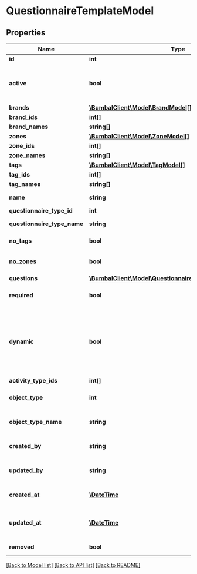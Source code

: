 # QuestionnaireTemplateModel

## Properties
Name | Type | Description | Notes
------------ | ------------- | ------------- | -------------
**id** | **int** | Unique Identifier | [optional] 
**active** | **bool** | if active&#x3D;0: QuestionnaireTemplate has been removed and is no longer visible in any bumbal interface | [optional] 
**brands** | [**\BumbalClient\Model\BrandModel[]**](BrandModel.md) |  | [optional] 
**brand_ids** | **int[]** | Brand ids | [optional] 
**brand_names** | **string[]** | Brand names | [optional] 
**zones** | [**\BumbalClient\Model\ZoneModel[]**](ZoneModel.md) |  | [optional] 
**zone_ids** | **int[]** | Zone ids | [optional] 
**zone_names** | **string[]** | Zone names | [optional] 
**tags** | [**\BumbalClient\Model\TagModel[]**](TagModel.md) |  | [optional] 
**tag_ids** | **int[]** | Tag ids | [optional] 
**tag_names** | **string[]** | Tag names | [optional] 
**name** | **string** | Name of the questionnaire template | [optional] 
**questionnaire_type_id** | **int** | Questionnaire type id | [optional] 
**questionnaire_type_name** | **string** | Name of the questionnaire type | [optional] 
**no_tags** | **bool** | if no_tags&#x3D;1: no tags are used for matching | [optional] 
**no_zones** | **bool** | if no_zones&#x3D;1: no zones are used for matching | [optional] 
**questions** | [**\BumbalClient\Model\QuestionnaireTemplateQuestionModel[]**](QuestionnaireTemplateQuestionModel.md) |  | [optional] 
**required** | **bool** | whetrher the questionnaoire is required to be filled in | [optional] 
**dynamic** | **bool** | whetrher the questionnaoire is dynamic (non-liniar flow for the questions, where the answer to one question could impact the choice of the follow-up question. | [optional] 
**activity_type_ids** | **int[]** | Activity type ids | [optional] 
**object_type** | **int** | Object type ID for the bound object to this questionnaire | [optional] 
**object_type_name** | **string** | Object type name for the bound object to this questionnaire | [optional] 
**created_by** | **string** | ID of the user who created the questionnaire template | [optional] 
**updated_by** | **string** | ID of the user who last updated the questionnaire template | [optional] 
**created_at** | [**\DateTime**](\DateTime.md) | Date and time when the questionnaire template was created | [optional] 
**updated_at** | [**\DateTime**](\DateTime.md) | Date and time when the questionnaire template was last updated | [optional] 
**removed** | **bool** | Questionnaire template (&#x3D;true) | [optional] 

[[Back to Model list]](../README.md#documentation-for-models) [[Back to API list]](../README.md#documentation-for-api-endpoints) [[Back to README]](../README.md)


